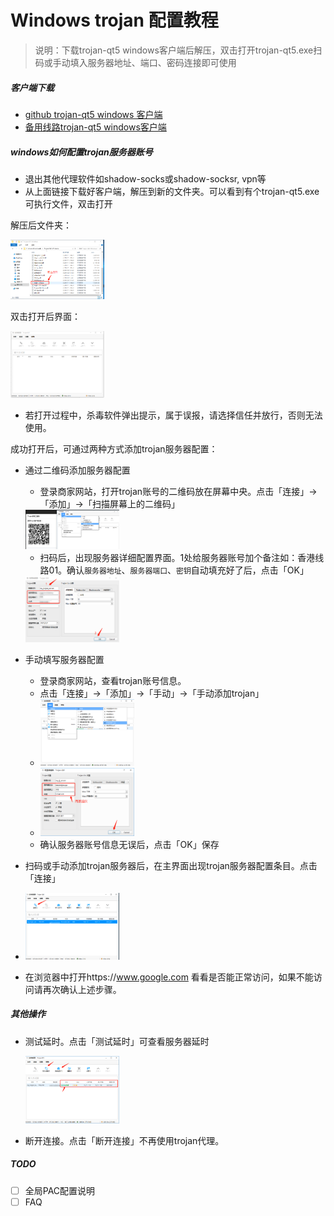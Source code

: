 # Windows trojan 配置教程

> 说明：下载trojan-qt5 windows客户端后解压，双击打开trojan-qt5.exe扫码或手动填入服务器地址、端口、密码连接即可使用

##### 客户端下载
 - [github trojan-qt5 windows 客户端](https://github.com/McDull-GitHub/trojan-qt5/releases/download/v1.4/Trojan-Qt5-Windows.zip)
 - [备用线路trojan-qt5 windows客户端](http://www.trojanfree.com/files/client/troj/Trojan-Qt5-Windows.zip)


##### windows如何配置trojan服务器账号
 - 退出其他代理软件如shadow-socks或shadow-socksr, vpn等
 - 从上面链接下载好客户端，解压到新的文件夹。可以看到有个trojan-qt5.exe可执行文件，双击打开

解压后文件夹：

<img src="../files/img/trojan/windows_trojan_client_02.png"  width="150" width="150" alt="" />

双击打开后界面：

<img src="../files/img/trojan/windows_trojan_client_01.png"  width="150" width="150" alt="" />

 - 若打开过程中，杀毒软件弹出提示，属于误报，请选择信任并放行，否则无法使用。

成功打开后，可通过两种方式添加trojan服务器配置：

   - 通过二维码添加服务器配置

     - 登录商家网站，打开trojan账号的二维码放在屏幕中央。点击「连接」->「添加」->「扫描屏幕上的二维码」

     <img src="../files/img/trojan/windows_trojan_client_03.png"  width="150" width="150" alt="" />

     - 扫码后，出现服务器详细配置界面。1处给服务器账号加个备注如：香港线路01。确认`服务器地址`、`服务器端口`、`密钥`自动填充好了后，点击「OK」

     <img src="../files/img/trojan/windows_trojan_client_04.png"  width="150" width="150" alt="" />

   - 手动填写服务器配置

     - 登录商家网站，查看trojan账号信息。
     - 点击「连接」->「添加」->「手动」->「手动添加trojan」
     - <img src="../files/img/trojan/windows_trojan_client_07.png"  width="150" width="150" alt="" />
     - <img src="../files/img/trojan/windows_trojan_client_08.png"  width="150" width="150" alt="" />
     - 确认服务器账号信息无误后，点击「OK」保存

 - 扫码或手动添加trojan服务器后，在主界面出现trojan服务器配置条目。点击「连接」

 - <img src="../files/img/trojan/windows_trojan_client_05.png"  width="150" width="150" alt="" />

 - 在浏览器中打开https://www.google.com 看看是否能正常访问，如果不能访问请再次确认上述步骤。



##### 其他操作

- 测试延时。点击「测试延时」可查看服务器延时

  <img src="../files/img/trojan/windows_trojan_client_06.png"  width="150" width="150" alt="" />

- 断开连接。点击「断开连接」不再使用trojan代理。



##### TODO

- [ ] 全局PAC配置说明
- [ ] FAQ
